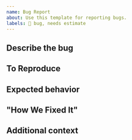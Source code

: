 ```yaml
---
name: Bug Report
about: Use this template for reporting bugs.
labels: 🐛 bug, needs estimate
---
```


## Describe the bug
<!-- A clear and concise description of what the bug is. -->

## To Reproduce
<!-- Steps to reproduce, or note if cannot be reproduced -->

## Expected behavior
<!-- A clear and concise description of what you expected to happen. -->

## "How We Fixed It"
<!-- Brief description of solution, to be added once issue is resolved. -->

## Additional context
<!-- Any other context here, such as communities affected, growth team links, etc -->
